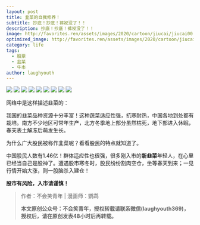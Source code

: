```yaml
---
layout: post
title: 韭菜的自我修养！
subtitle: 抄底！抄底！裤衩没了！！
description: 抄底！抄底！裤衩没了！！
image: http://favorites.ren/assets/images/2020/cartoon/jiucai/jiucai00.jpeg
optimized_image: http://favorites.ren/assets/images/2020/cartoon/jiucai/jiucai00.jpeg
category: life
tags:
  - 股票
  - 韭菜
  - 牛市
author: laughyouth
---
```


![](http://favorites.ren/assets/images/2020/cartoon/jiucai/jiucai01.jpg)
![](http://favorites.ren/assets/images/2020/cartoon/jiucai/jiucai02.jpg)
![](http://favorites.ren/assets/images/2020/cartoon/jiucai/jiucai03.jpg)
![](http://favorites.ren/assets/images/2020/cartoon/jiucai/jiucai04.jpg)
![](http://favorites.ren/assets/images/2020/cartoon/jiucai/jiucai05.jpg)
![](http://favorites.ren/assets/images/2020/cartoon/jiucai/jiucai06.jpg)
![](http://favorites.ren/assets/images/2020/cartoon/jiucai/jiucai07.jpg)
![](http://favorites.ren/assets/images/2020/cartoon/jiucai/jiucai08.jpg)
![](http://favorites.ren/assets/images/2020/cartoon/jiucai/jiucai09.jpg)

网络中是这样描述韭菜的：

我国的韭菜品种资源十分丰富！这种蔬菜适应性强，抗寒耐热，中国各地到处都有栽培。南方不少地区可常年生产，北方冬季地上部分虽然枯死，地下部进入休眠，春天表土解冻后萌发生长。

为什么广大股民被称作韭菜呢？看看股民的特点就知道了。

中国股民人数有1.46亿！群体适应性也很强，很多刚入市的**新韭菜**年轻人，在心里已经当自己是股神了。遭遇股市寒冬时，股民纷纷割肉空仓，坐等春天到来；一见行情开始大涨，则一股脑杀入建仓！

**股市有风险，入市请谨慎！**


>作者：不会笑青年 | 漫画师：鹦鹉
>
>**本文原创公众号：不会笑青年，授权转载请联系微信(laughyouth369)，授权后，请在原创发表48小时后再转载。**


